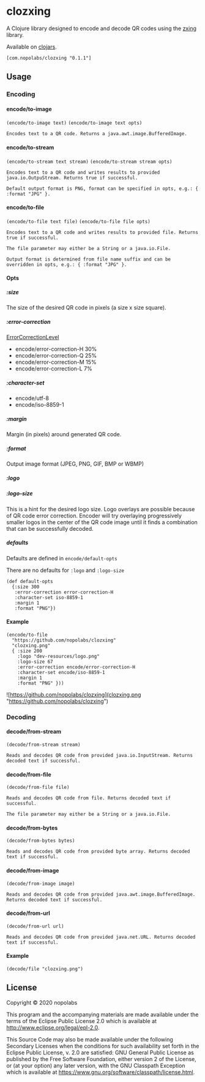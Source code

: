 # clozxing

A Clojure library designed to encode and decode QR codes
using the [zxing](https://github.com/zxing/zxing) library.

Available on [clojars](https://clojars.org/com.nopolabs/clozxing).

`[com.nopolabs/clozxing "0.1.1"]`

## Usage

### Encoding

#### encode/to-image
`(encode/to-image text)` `(encode/to-image text opts)`

    Encodes text to a QR code. Returns a java.awt.image.BufferedImage.

#### encode/to-stream
`(encode/to-stream text stream)` `(encode/to-stream stream opts)`

    Encodes text to a QR code and writes results to provided java.io.OutpuStream. Returns true if successful.

    Default output format is PNG, format can be specified in opts, e.g.: { :format "JPG" }.

#### encode/to-file
`(encode/to-file text file)` `(encode/to-file file opts)`

    Encodes text to a QR code and writes results to provided file. Returns true if successful.

    The file parameter may either be a String or a java.io.File.

    Output format is determined from file name suffix and can be overridden in opts, e.g.: { :format "JPG" }.

#### Opts
##### :size
The size of the desired QR code in pixels (a size x size square).
##### :error-correction
[ErrorCorrectionLevel](https://github.com/zxing/zxing/blob/master/core/src/main/java/com/google/zxing/qrcode/decoder/ErrorCorrectionLevel.java)
  - encode/error-correction-H 30%
  - encode/error-correction-Q 25%
  - encode/error-correction-M 15%
  - encode/error-correction-L 7%
##### :character-set
  - encode/utf-8
  - encode/iso-8859-1
##### :margin
Margin (in pixels) around generated QR code.
##### :format
Output image format (JPEG, PNG, GIF, BMP or WBMP)
##### :logo

##### :logo-size
This is a hint for the desired logo size. Logo overlays are possible
because of QR code error correction. Encoder will try overlaying 
progressively smaller logos in the center of the QR code image until
it finds a combination that can be successfully decoded. 
##### defaults
Defaults are defined in `encode/default-opts`

There are no defaults for `:logo` and `:logo-size`
```
(def default-opts
  {:size 300
   :error-correction error-correction-H
   :character-set iso-8859-1
   :margin 1
   :format "PNG"})
```

#### Example
```
(encode/to-file 
  "https://github.com/nopolabs/clozxing" 
  "clozxing.png" 
  { :size 200
    :logo "dev-resources/logo.png"
    :logo-size 67
    :error-correction encode/error-correction-H
    :character-set encode/iso-8859-1
    :margin 1
    :format "PNG" }))
```
![https://github.com/nopolabs/clozxing](clozxing.png "https://github.com/nopolabs/clozxing")

### Decoding

#### decode/from-stream
`(decode/from-stream stream)`

    Reads and decodes QR code from provided java.io.InputStream. Returns decoded text if successful.

#### decode/from-file
`(decode/from-file file)`

    Reads and decodes QR code from file. Returns decoded text if successful.

    The file parameter may either be a String or a java.io.File.

#### decode/from-bytes
`(decode/from-bytes bytes)`

    Reads and decodes QR code from provided byte array. Returns decoded text if successful.

#### decode/from-image
`(decode/from-image image)`

    Reads and decodes QR code from provided java.awt.image.BufferedImage. Returns decoded text if successful.

#### decode/from-url
`(decode/from-url url)`

    Reads and decodes QR code from provided java.net.URL. Returns decoded text if successful.

#### Example
```
(decode/file "clozxing.png")
```

## License

Copyright © 2020 nopolabs

This program and the accompanying materials are made available under the
terms of the Eclipse Public License 2.0 which is available at
http://www.eclipse.org/legal/epl-2.0.

This Source Code may also be made available under the following Secondary
Licenses when the conditions for such availability set forth in the Eclipse
Public License, v. 2.0 are satisfied: GNU General Public License as published by
the Free Software Foundation, either version 2 of the License, or (at your
option) any later version, with the GNU Classpath Exception which is available
at https://www.gnu.org/software/classpath/license.html.
